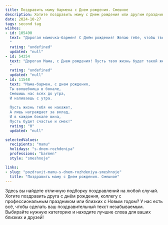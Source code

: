 ```yaml
---
title: Поздравить маму бармена c Днем рождения. Смешное
description: Хотите поздравить маму c Днем рождения или другим праздником? Наш ИИ создаст незабываемое поздравление, а вы обязательно выделитесь среди других.  
date: 2024-10-27
tags: second tag
wishes:
- id: 105490
  text: "Дорогая мамочка-бармен! С Днём рождения! Желаю тебе, чтобы твой жизненный коктейль всегда был крепким, как хороший виски, сладким, как лучший ликер, и искристым, как самое дорогое шампанское!  Пусть каждый день будет наполнен позитивом, а количество поклонников твоего таланта  неисчислимо, как запас бутылок в твоем баре!  Будь здорова, счастлива и, главное, не перебарщивай с градусами –  за руль ведь садиться нельзя! 😉
  "
  rating: "undefined"
  updated: "null"
- id: 54254
  text: "Дорогая Мама, с Днем рождения! Пусть твоя жизнь будет такой же яркой и искрящей, как коктейли, которые ты смешиваешь! Желаю тебе, чтобы твой праздник был  не менее \"крепким\"  и \"вкусным\", чем лучшие напитки в твоем баре! 🥳🥂
  "
  rating: "undefined"
  updated: "null"
- id: 11548
  text: "Мама-бармен, с днем рождения,
  Ты волшебница в бокале,
  Смешишь нас всех до утра,
  И наливаешь с утра.
  
  Пусть жизнь тебя не накажет,
  А лишь награждает за вклад,
  И в каждом бокале вина,
  Пусть будет счастье и смех!"
  rating: "0"
  updated: "null"

selectedValues:
  recipients: "mamu"
  holidays: "s-dnem-rozhdeniya"
  professions: "barmen"
  style: "smeshnoje"

links:
- slug: "pozdravit-mamu-s-dnem-rozhdeniya-smeshnoje"
  title: "Поздравить маму c Днем рождения. Смешное"
---
```


Здесь вы найдете отличную подборку поздравлений на любой случай. 
Хотите поздравить друга с днём рождения, коллегу с профессиональным праздником или близких с Новым годом? У нас есть всё, чтобы сделать ваш поздравительный текст незабываемым. Выбирайте нужную категорию и находите лучшие слова для ваших близких и друзей!
